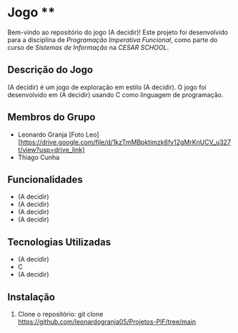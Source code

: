 # Jogo **

Bem-vindo ao repositório do jogo  (A decidir)! Este projeto foi desenvolvido para a disciplina de *Programação Imperativa Funcional*, como parte do curso de *Sistemas de Informação* na *CESAR SCHOOL*.

## Descrição do Jogo

 (A decidir) é um jogo de exploração em estilo (A decidir). O jogo foi desenvolvido em (A decidir) usando C como linguagem de programação.

 ## Membros do Grupo

 - Leonardo Granja [Foto Leo][https://drive.google.com/file/d/1kzTmMBpktimzk6fy12gMrKnUCV_u327t/view?usp=drive_link]
 - Thiago Cunha

## Funcionalidades

- (A decidir)
- (A decidir)
- (A decidir)
- (A decidir)

## Tecnologias Utilizadas

- (A decidir)
- C
- (A decidir)

## Instalação

1. Clone o repositório:
   git clone https://github.com/leonardogranja05/Projetos-PIF/tree/main
